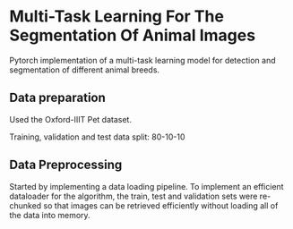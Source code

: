 # Multi-Task Learning For The Segmentation Of Animal Images

Pytorch implementation of a multi-task learning model for detection and segmentation of different animal breeds.

## Data preparation 

Used the Oxford-IIIT Pet dataset.

Training, validation and test data split: 80-10-10

## Data Preprocessing

Started by implementing a data loading pipeline. To implement an efficient dataloader for the algorithm, the train, test and validation sets
were re-chunked so that images can be retrieved efficiently without loading all of the data into memory. 




